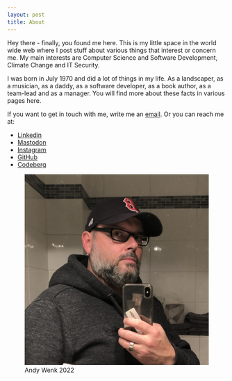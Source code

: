 ```yaml
---
layout: post
title: About
---
```


Hey there - finally, you found me here. This is my little space in the world wide web where I post stuff about various things that interest or concern me. My main interests are Computer Science and Software Development, Climate Change and IT Security.  

I was born in July 1970 and did a lot of things in my life. As a landscaper, as a musician, as a daddy, as a software developer, as a book author, as a team-lead and as a manager. You will find more about these facts in various pages here.

If you want to get in touch with me, write me an <a href="mailto:post@andy-wenk.de">email</a>. Or you can reach me at:

* [Linkedin](https://www.linkedin.com/in/andreas-wenk-88773a239/)
* [Mastodon](https://mastodon.world/@andywenk)
* [Instagram](https://www.instagram.com/awenkhh/)
* [GitHub](https://github.com/andywenk)
* [Codeberg](https://codeberg.org/andywenk)

<figure>
  <img alt="Andy Wenk" src="/assets/images/andy.jpg" />
  <figcaption>
    Andy Wenk 2022
  </figcaption>
</figure>
